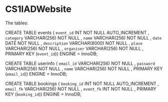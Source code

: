 # CS1IADWebsite

The tables:

CREATE TABLE events ( `event_id` INT NOT NULL AUTO_INCREMENT ,
`category` VARCHAR(256) NOT NULL ,
`name` VARCHAR(256) NOT NULL ,
`date` DATE NOT NULL ,
`description` VARCHAR(8000) NOT NULL ,
`place` VARCHAR(256) NOT NULL ,
`organiser` VARCHAR(256) NOT NULL ,
PRIMARY KEY (`event_id`)) ENGINE = InnoDB;

CREATE TABLE userinfo ( `email_id` VARCHAR(256) NOT NULL ,
`password` VARCHAR(256) NOT NULL ,
`name` VARCHAR(256) NOT NULL ,
PRIMARY KEY (`email_id`)) ENGINE = InnoDB;

CREATE TABLE bookings ( `booking_id` INT NOT NULL AUTO_INCREMENT ,
`email_fk` VARCHAR(256) NOT NULL ,
`event_fk` INT NOT NULL ,
PRIMARY KEY (`booking_id`)) ENGINE = InnoDB;
